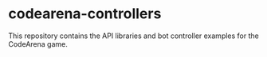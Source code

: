 # codearena-controllers

This repository contains the API libraries and bot controller examples for the CodeArena game.